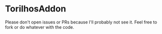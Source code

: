 # TorilhosAddon

Please don't open issues or PRs because I'll probably not see it. Feel free to fork or do whatever with the code.
